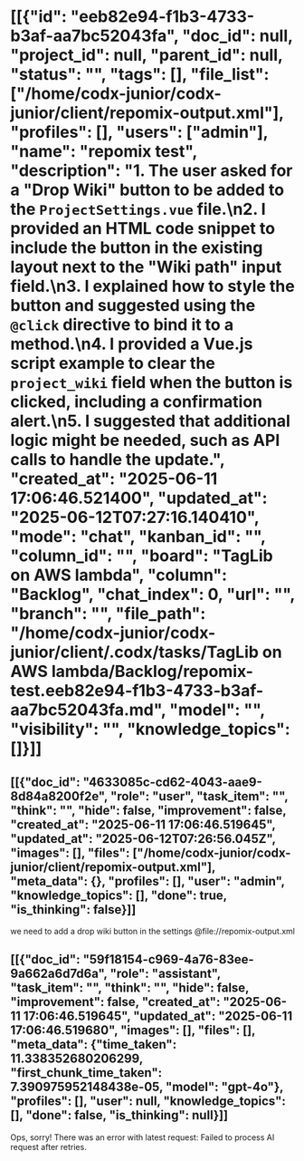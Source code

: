# [[{"id": "eeb82e94-f1b3-4733-b3af-aa7bc52043fa", "doc_id": null, "project_id": null, "parent_id": null, "status": "", "tags": [], "file_list": ["/home/codx-junior/codx-junior/client/repomix-output.xml"], "profiles": [], "users": ["admin"], "name": "repomix test", "description": "1. The user asked for a \"Drop Wiki\" button to be added to the `ProjectSettings.vue` file.\n2. I provided an HTML code snippet to include the button in the existing layout next to the \"Wiki path\" input field.\n3. I explained how to style the button and suggested using the `@click` directive to bind it to a method.\n4. I provided a Vue.js script example to clear the `project_wiki` field when the button is clicked, including a confirmation alert.\n5. I suggested that additional logic might be needed, such as API calls to handle the update.", "created_at": "2025-06-11 17:06:46.521400", "updated_at": "2025-06-12T07:27:16.140410", "mode": "chat", "kanban_id": "", "column_id": "", "board": "TagLib on AWS lambda", "column": "Backlog", "chat_index": 0, "url": "", "branch": "", "file_path": "/home/codx-junior/codx-junior/client/.codx/tasks/TagLib on AWS lambda/Backlog/repomix-test.eeb82e94-f1b3-4733-b3af-aa7bc52043fa.md", "model": "", "visibility": "", "knowledge_topics": []}]]
## [[{"doc_id": "4633085c-cd62-4043-aae9-8d84a8200f2e", "role": "user", "task_item": "", "think": "", "hide": false, "improvement": false, "created_at": "2025-06-11 17:06:46.519645", "updated_at": "2025-06-12T07:26:56.045Z", "images": [], "files": ["/home/codx-junior/codx-junior/client/repomix-output.xml"], "meta_data": {}, "profiles": [], "user": "admin", "knowledge_topics": [], "done": true, "is_thinking": false}]]
we need to add a drop wiki button in the settings
@file://repomix-output.xml
## [[{"doc_id": "59f18154-c969-4a76-83ee-9a662a6d7d6a", "role": "assistant", "task_item": "", "think": "", "hide": false, "improvement": false, "created_at": "2025-06-11 17:06:46.519645", "updated_at": "2025-06-11 17:06:46.519680", "images": [], "files": [], "meta_data": {"time_taken": 11.338352680206299, "first_chunk_time_taken": 7.390975952148438e-05, "model": "gpt-4o"}, "profiles": [], "user": null, "knowledge_topics": [], "done": false, "is_thinking": null}]]
Ops, sorry! There was an error with latest request: Failed to process AI request after retries.